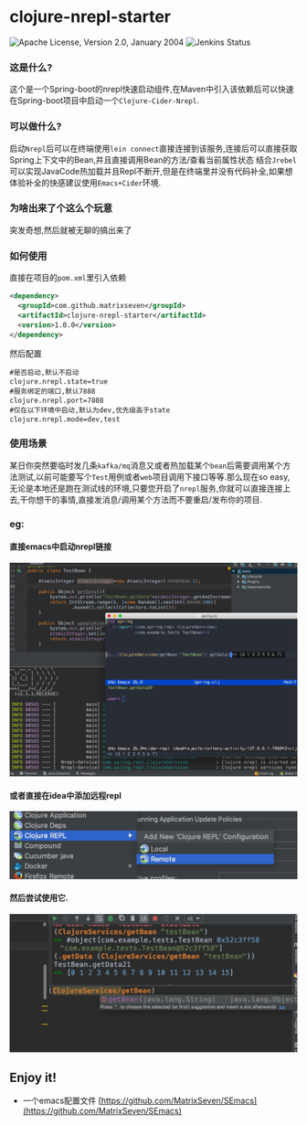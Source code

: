 # clojure-nrepl-starter

![Apache License, Version 2.0, January 2004](https://img.shields.io/github/license/apache/maven.svg?label=License)
![Jenkins Status](https://img.shields.io/jenkins/s/https/builds.apache.org/job/maven-box/job/maven/job/master.svg?style=flat-square)




### 这是什么?
这个是一个Spring-boot的nrepl快速启动组件,在Maven中引入该依赖后可以快速在Spring-boot项目中启动一个`Clojure-Cider-Nrepl`.

### 可以做什么?
启动`Nrepl`后可以在终端使用`lein connect`直接连接到该服务,连接后可以直接获取Spring上下文中的Bean,并且直接调用Bean的方法/查看当前属性状态
结合`Jrebel`可以实现JavaCode热加载并且Repl不断开,但是在终端里并没有代码补全,如果想体验补全的快感建议使用`Emacs+Cider`环境.

### 为啥出来了个这么个玩意
突发奇想,然后就被无聊的搞出来了

### 如何使用
直接在项目的`pom.xml`里引入依赖
```xml
<dependency>
  <groupId>com.github.matrixseven</groupId>
  <artifactId>clojure-nrepl-starter</artifactId>
  <version>1.0.0</version>
</dependency>
```
然后配置
```properties
#是否启动,默认不启动
clojure.nrepl.state=true
#服务绑定的端口,默认7888
clojure.nrepl.port=7888
#仅在以下环境中启动,默认为dev,优先级高于state
clojure.nrepl.mode=dev,test
```

### 使用场景
某日你突然要临时发几条`kafka/mq`消息又或者热加载某个`bean`后需要调用某个方法测试,以前可能要写个`Test`用例或者`web`项目调用下接口等等.那么现在so easy,无论是本地还是跑在测试线的环境,只要您开启了`nrepl`服务,你就可以直接连接上去,干你想干的事情,直接发消息/调用某个方法而不要重启/发布你的项目.



### eg:
#### 直接emacs中启动nrepl链接
![](1.png)

#### 或者直接在idea中添加远程repl
![](2.png)

#### 然后尝试使用它.
![](3.png)

## Enjoy it!
* 一个emacs配置文件 [https://github.com/MatrixSeven/SEmacs](https://github.com/MatrixSeven/SEmacs)